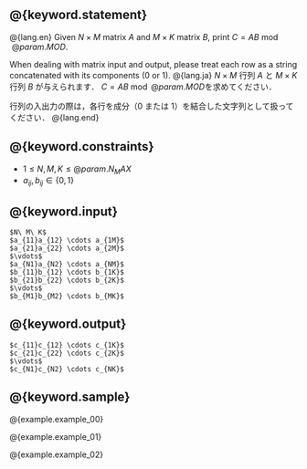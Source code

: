 ## @{keyword.statement}

@{lang.en}
Given $N \times M$ matrix $A$ and $M \times K$ matrix $B$, print $C = AB \bmod @{param.MOD}$. 

When dealing with matrix input and output, please treat each row as a string concatenated with its components ($0$ or $1$).
@{lang.ja}
$N \times M$ 行列 $A$ と $M \times K$ 行列 $B$ が与えられます． $C = A B \bmod @{param.MOD}$を求めてください．

行列の入出力の際は，各行を成分（$0$ または $1$）を結合した文字列として扱ってください．
@{lang.end}

## @{keyword.constraints}

- $1 \leq N,M,K \leq @{param.N_MAX}$
- $a_{ij},b_{ij} \in \lbrace 0,1\rbrace$

## @{keyword.input}

```
$N\ M\ K$
$a_{11}a_{12} \cdots a_{1M}$
$a_{21}a_{22} \cdots a_{2M}$
$\vdots$
$a_{N1}a_{N2} \cdots a_{NM}$
$b_{11}b_{12} \cdots b_{1K}$
$b_{21}b_{22} \cdots b_{2K}$
$\vdots$
$b_{M1}b_{M2} \cdots b_{MK}$
```

## @{keyword.output}
```
$c_{11}c_{12} \cdots c_{1K}$
$c_{21}c_{22} \cdots c_{2K}$
$\vdots$
$c_{N1}c_{N2} \cdots c_{NK}$
```

## @{keyword.sample}

@{example.example_00}

@{example.example_01}

@{example.example_02}
